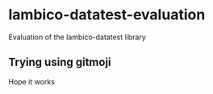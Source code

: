 # lambico-datatest-evaluation
Evaluation of the lambico-datatest library
## Trying using gitmoji 
Hope it works
